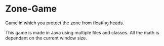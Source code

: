 # Zone-Game
Game in which you protect the zone from floating heads.

This game is made in Java using multiple files and classes. All the math is dependant on the current window size.
